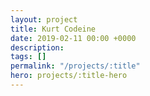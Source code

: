 ```yaml
---
layout: project
title: Kurt Codeine
date: 2019-02-11 00:00 +0000
description:
tags: []
permalink: "/projects/:title"
hero: projects/:title-hero
---
```


